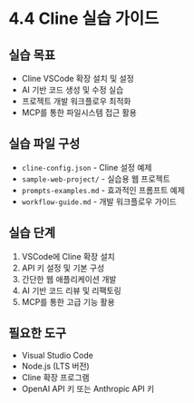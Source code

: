# 4.4 Cline 실습 가이드

## 실습 목표
* Cline VSCode 확장 설치 및 설정
* AI 기반 코드 생성 및 수정 실습
* 프로젝트 개발 워크플로우 최적화
* MCP를 통한 파일시스템 접근 활용

## 실습 파일 구성
* `cline-config.json` - Cline 설정 예제
* `sample-web-project/` - 실습용 웹 프로젝트
* `prompts-examples.md` - 효과적인 프롬프트 예제
* `workflow-guide.md` - 개발 워크플로우 가이드

## 실습 단계
1. VSCode에 Cline 확장 설치
2. API 키 설정 및 기본 구성
3. 간단한 웹 애플리케이션 개발
4. AI 기반 코드 리뷰 및 리팩토링
5. MCP를 통한 고급 기능 활용

## 필요한 도구
* Visual Studio Code
* Node.js (LTS 버전)
* Cline 확장 프로그램
* OpenAI API 키 또는 Anthropic API 키
